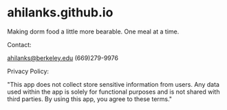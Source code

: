 # ahilanks.github.io
Making dorm food a little more bearable. One meal at a time.

Contact:

ahilanks@berkeley.edu
(669)279-9976


Privacy Policy:

"This app does not collect store sensitive information from users. Any data used within the app is solely for functional purposes and is not shared with third parties. By using this app, you agree to these terms."

